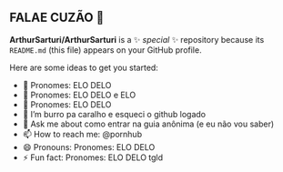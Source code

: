 ## FALAE CUZÃO 👋
**ArthurSarturi/ArthurSarturi** is a ✨ _special_ ✨ repository because its `README.md` (this file) appears on your GitHub profile.

Here are some ideas to get you started:

- 🔭 Pronomes: ELO DELO
- 🌱 Pronomes: ELO DELO e ELO
- 👯 Pronomes: ELO DELO
- 🤔 I’m burro pa caralho e esqueci o github logado
- 💬 Ask me about como entrar na guia anônima (e eu não vou saber)
- 📫 How to reach me: @pornhub
- 😄 Pronouns: Pronomes: ELO DELO
- ⚡ Fun fact: Pronomes: ELO DELO tgld

